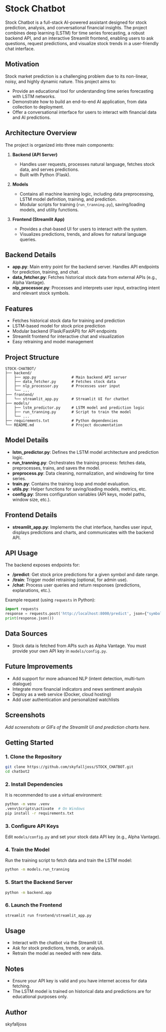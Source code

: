 # Stock Chatbot

Stock Chatbot is a full-stack AI-powered assistant designed for stock prediction, analysis, and conversational financial insights. The project combines deep learning (LSTM) for time series forecasting, a robust backend API, and an interactive Streamlit frontend, enabling users to ask questions, request predictions, and visualize stock trends in a user-friendly chat interface.

## Motivation
Stock market prediction is a challenging problem due to its non-linear, noisy, and highly dynamic nature. This project aims to:
- Provide an educational tool for understanding time series forecasting with LSTM networks.
- Demonstrate how to build an end-to-end AI application, from data collection to deployment.
- Offer a conversational interface for users to interact with financial data and AI predictions.

## Architecture Overview
The project is organized into three main components:

1. **Backend (API Server)**
	- Handles user requests, processes natural language, fetches stock data, and serves predictions.
	- Built with Python (Flask).

2. **Models**
	- Contains all machine learning logic, including data preprocessing, LSTM model definition, training, and prediction.
	- Modular scripts for training (`run_tranning.py`), saving/loading models, and utility functions.

3. **Frontend (Streamlit App)**
	- Provides a chat-based UI for users to interact with the system.
	- Visualizes predictions, trends, and allows for natural language queries.

## Backend Details
- **app.py**: Main entry point for the backend server. Handles API endpoints for prediction, training, and chat.
- **data_fetcher.py**: Fetches historical stock data from external APIs (e.g., Alpha Vantage).
- **nlp_processor.py**: Processes and interprets user input, extracting intent and relevant stock symbols.

## Features
- Fetches historical stock data for training and prediction
- LSTM-based model for stock price prediction
- Modular backend (Flask/FastAPI) for API endpoints
- Streamlit frontend for interactive chat and visualization
- Easy retraining and model management

## Project Structure
```
STOCK-CHATBOT/
├── backend/
│   ├── app.py                # Main backend API server
│   ├── data_fetcher.py       # Fetches stock data
│   ├── nlp_processor.py      # Processes user input
│   └── ...
├── frontend/
│   └── streamlit_app.py      # Streamlit UI for chatbot
├── models/
│   ├── lstm_predictor.py     # LSTM model and prediction logic
│   ├── run_tranning.py       # Script to train the model
│   └── ...
├── requirements.txt          # Python dependencies
└── README.md                 # Project documentation
```

## Model Details
- **lstm_predictor.py**: Defines the LSTM model architecture and prediction logic.
- **run_tranning.py**: Orchestrates the training process: fetches data, preprocesses, trains, and saves the model.
- **preprocess.py**: Data cleaning, normalization, and windowing for time series.
- **train.py**: Contains the training loop and model evaluation.
- **utils.py**: Helper functions for saving/loading models, metrics, etc.
- **config.py**: Stores configuration variables (API keys, model paths, window size, etc.).

## Frontend Details
- **streamlit_app.py**: Implements the chat interface, handles user input, displays predictions and charts, and communicates with the backend API.

## API Usage
The backend exposes endpoints for:
- **/predict**: Get stock price predictions for a given symbol and date range.
- **/train**: Trigger model retraining (optional, for admin use).
- **/chat**: Process user queries and return responses (predictions, explanations, etc.).

Example request (using `requests` in Python):
```python
import requests
response = requests.post('http://localhost:8000/predict', json={"symbol": "AAPL", "days": 5})
print(response.json())
```

## Data Sources
- Stock data is fetched from APIs such as Alpha Vantage. You must provide your own API key in `models/config.py`.

## Future Improvements
- Add support for more advanced NLP (intent detection, multi-turn dialogue)
- Integrate more financial indicators and news sentiment analysis
- Deploy as a web service (Docker, cloud hosting)
- Add user authentication and personalized watchlists

## Screenshots
_Add screenshots or GIFs of the Streamlit UI and prediction charts here._

## Getting Started

### 1. Clone the Repository
```bash
git clone https://github.com/skyfalljoss/STOCK_CHATBOT.git
cd chatbot2
```

### 2. Install Dependencies
It is recommended to use a virtual environment:
```bash
python -m venv .venv
.venv\Scripts\activate  # On Windows
pip install -r requirements.txt
```

### 3. Configure API Keys
Edit `models/config.py` and set your stock data API key (e.g., Alpha Vantage).

### 4. Train the Model
Run the training script to fetch data and train the LSTM model:
```bash
python -m models.run_tranning
```

### 5. Start the Backend Server
```bash
python -m backend.app
```

### 6. Launch the Frontend
```bash
streamlit run frontend/streamlit_app.py
```

## Usage
- Interact with the chatbot via the Streamlit UI.
- Ask for stock predictions, trends, or analysis.
- Retrain the model as needed with new data.

## Notes
- Ensure your API key is valid and you have internet access for data fetching.
- The LSTM model is trained on historical data and predictions are for educational purposes only.

## Author
skyfalljoss
